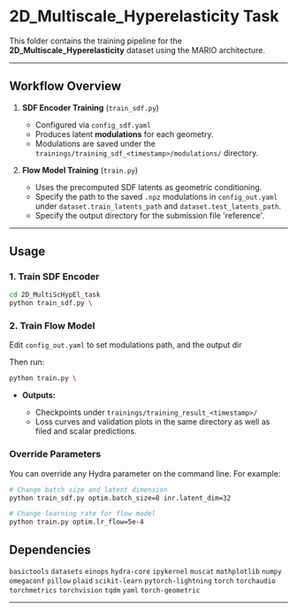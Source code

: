 # 2D_Multiscale_Hyperelasticity Task

This folder contains the training pipeline for the **2D_Multiscale_Hyperelasticity**  dataset using the MARIO architecture.

---




## Workflow Overview

1. **SDF Encoder Training** (`train_sdf.py`)

   * Configured via `config_sdf.yaml`
   * Produces latent **modulations** for each geometry.
   * Modulations are saved under the `trainings/training_sdf_<timestamp>/modulations/` directory.

2. **Flow Model Training** (`train.py`)

   * Uses the precomputed SDF latents as geometric conditioning.
   * Specify the path to the saved `.npz` modulations in `config_out.yaml` under `dataset.train_latents_path` and  `dataset.test_latents_path`.
   * Specify the output directory for the submission file 'reference'.




---

## Usage

### 1. Train SDF Encoder

```bash
cd 2D_MultiScHypEl_task
python train_sdf.py \
```

### 2. Train Flow Model

Edit `config_out.yaml` to set modulations path, and the output dir

Then run:

```bash
python train.py \

```

* **Outputs:**

  * Checkpoints under `trainings/training_result_<timestamp>/`
  * Loss curves and validation plots in the same directory as well as filed and scalar predictions.

### Override Parameters

You can override any Hydra parameter on the command line. For example:

```bash
# Change batch size and latent dimension
python train_sdf.py optim.batch_size=8 inr.latent_dim=32

# Change learning rate for flow model
python train.py optim.lr_flow=5e-4
```


## Dependencies

   `basictools`
   `datasets`
   `einops`
   `hydra-core`
   `ipykernel`
   `muscat`
   `mathplotlib`
   `numpy`
   `omegaconf`
   `pillow`
   `plaid`
   `scikit-learn`
   `pytorch-lightning`
   `torch`
   `torchaudio`
   `torchmetrics`
   `torchvision`
   `tqdm`
   `yaml`
   `torch-geometric`




---





